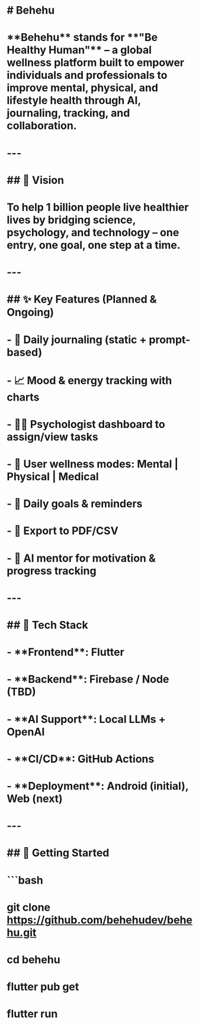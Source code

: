 # \# Behehu

# 

# \*\*Behehu\*\* stands for \*\*"Be Healthy Human"\*\* – a global wellness platform built to empower individuals and professionals to improve mental, physical, and lifestyle health through AI, journaling, tracking, and collaboration.

# 

# ---

# 

# \## 🌱 Vision

# 

# To help 1 billion people live healthier lives by bridging science, psychology, and technology – one entry, one goal, one step at a time.

# 

# ---

# 

# \## ✨ Key Features (Planned \& Ongoing)

# 

# \- 🧠 Daily journaling (static + prompt-based)

# \- 📈 Mood \& energy tracking with charts

# \- 🧑‍⚕️ Psychologist dashboard to assign/view tasks

# \- 🧍 User wellness modes: Mental | Physical | Medical

# \- 🔔 Daily goals \& reminders

# \- 📄 Export to PDF/CSV

# \- 🎯 AI mentor for motivation \& progress tracking

# 

# ---

# 

# \## 🧰 Tech Stack

# 

# \- \*\*Frontend\*\*: Flutter

# \- \*\*Backend\*\*: Firebase / Node (TBD)

# \- \*\*AI Support\*\*: Local LLMs + OpenAI

# \- \*\*CI/CD\*\*: GitHub Actions

# \- \*\*Deployment\*\*: Android (initial), Web (next)

# 

# ---

# 

# \## 🚀 Getting Started

# 

# ```bash

# git clone https://github.com/behehudev/behehu.git

# cd behehu

# flutter pub get

# flutter run



